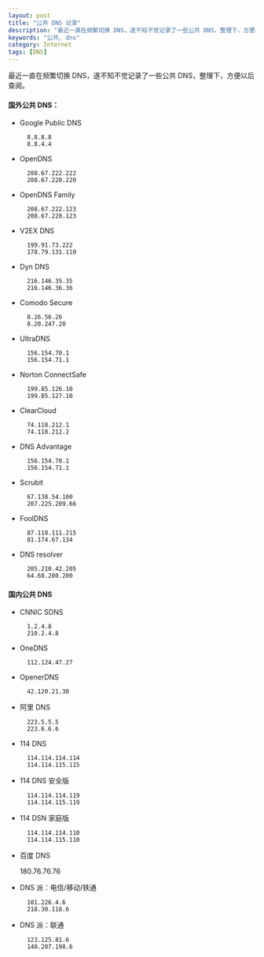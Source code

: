 ```yaml
---
layout: post
title: "公共 DNS 记录"
description: "最近一直在频繁切换 DNS，遂不知不觉记录了一些公共 DNS，整理下，方便以后查阅。"
keywords: "公共, dns"
category: Internet
tags: [DNS]
---
```


最近一直在频繁切换 DNS，遂不知不觉记录了一些公共 DNS，整理下，方便以后查阅。

#### 国外公共 DNS：

- Google Public DNS

        8.8.8.8
        8.8.4.4

<!-- more -->
- OpenDNS

        208.67.222.222
        208.67.220.220

- OpenDNS Family

        208.67.222.123
        208.67.220.123

- V2EX DNS

        199.91.73.222
        178.79.131.110

- Dyn DNS

        216.146.35.35
        216.146.36.36

- Comodo Secure

        8.26.56.26
        8.20.247.20

- UltraDNS

        156.154.70.1
        156.154.71.1

- Norton ConnectSafe

        199.85.126.10
        199.85.127.10

- ClearCloud

        74.118.212.1
        74.118.212.2

- DNS Advantage

        156.154.70.1
        156.154.71.1

- Scrubit

        67.138.54.100
        207.225.209.66

- FoolDNS

        87.118.111.215
        81.174.67.134

- DNS resolver

        205.210.42.205
        64.68.200.200

#### 国内公共 DNS

- CNNIC SDNS

        1.2.4.8
        210.2.4.8

- OneDNS

        112.124.47.27

- OpenerDNS

        42.120.21.30

- 阿里 DNS

        223.5.5.5
        223.6.6.6

- 114 DNS

        114.114.114.114
        114.114.115.115

- 114 DNS 安全版

        114.114.114.119
        114.114.115.119

- 114 DSN 家庭版

        114.114.114.110
        114.114.115.110

- 百度 DNS

    180.76.76.76

- DNS 派：电信/移动/铁通

        101.226.4.6
        218.30.118.6

- DNS 派：联通

        123.125.81.6
        140.207.198.6

